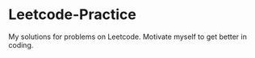 # Leetcode-Practice
My solutions for problems on Leetcode. Motivate myself to get better in coding.
